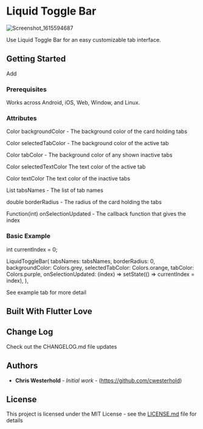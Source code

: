 # Liquid Toggle Bar

![Screenshot_1615594687](https://user-images.githubusercontent.com/43251690/111011918-a566aa00-8360-11eb-90c8-8af9efff85b3.png)


Use Liquid Toggle Bar for an easy customizable tab interface.

## Getting Started

Add 

### Prerequisites

Works across Android, iOS, Web, Window, and Linux.


### Attributes

   Color backgroundColor - The background color of the card holding tabs 
   
   Color selectedTabColor - The background color of the active tab
   
   Color tabColor -  The background color of any shown inactive tabs
   
   Color selectedTextColor The text color of the active tab
   
   Color textColor The text color of the inactive tabs
   
   List<String> tabsNames - The list of tab names
   
   double borderRadius - The radius of the card holding the tabs
   
   Function(int) onSelectionUpdated - The callback function that gives the index
   


### Basic Example

int currentIndex = 0;

LiquidToggleBar(
  tabsNames: tabsNames,
  borderRadius: 0,
  backgroundColor: Colors.grey,
  selectedTabColor: Colors.orange,
  tabColor: Colors.purple,
  onSelectionUpdated: (index) => setState(() => currentIndex = index),
),

See example tab for more detail



## Built With Flutter Love


## Change Log

Check out the CHANGELOG.md file updates

## Authors

* **Chris Westerhold** - *Initial work* - (https://github.com/cwesterhold)


## License

This project is licensed under the MIT License - see the [LICENSE.md](LICENSE.md) file for details







